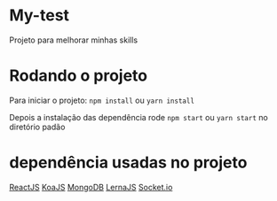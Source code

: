 # My-test

Projeto para melhorar minhas skills

# Rodando o projeto

Para iniciar o projeto: `npm install` ou `yarn install`

Depois a instalação das dependência rode `npm start` ou `yarn start` no diretório padão

# dependência usadas no projeto

[ReactJS](https://reactjs.org/)
[KoaJS](https://koajs.com/)
[MongoDB](https://www.mongodb.com/)
[LernaJS](https://lernajs.io/)
[Socket.io](https://socket.io/)

